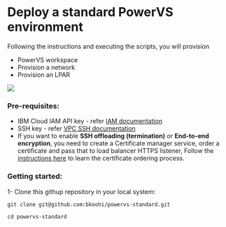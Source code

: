 # Deploy a standard PowerVS environment

Following the instructions and executing the scripts, you will provision

- PowerVS workspace
- Provision a network
- Provision an LPAR

![](images/vpc-autoscale.png)

### Pre-requisites:

- IBM Cloud IAM API key - refer [IAM documentation](https://cloud.ibm.com/docs/iam?topic=iam-manapikey)
- SSH key - refer [VPC SSH documentation](https://cloud.ibm.com/docs/vpc?topic=vpc-ssh-keys)
- If you want to enable **SSH offloading (termination)** or **End-to-end encryption**, you need to create a Certificate manager service, order a certificate and pass that to load balancer HTTPS listener, Follow the [instructions here](https://cloud.ibm.com/docs/certificate-manager?topic=certificate-manager-ordering-certificates) to learn the certificate ordering process.

### Getting started:

1- Clone this githup repository in your local system:
```
git clone git@github.com:bkoohi/powervs-standard.git
```
```
cd powervs-standard
```

